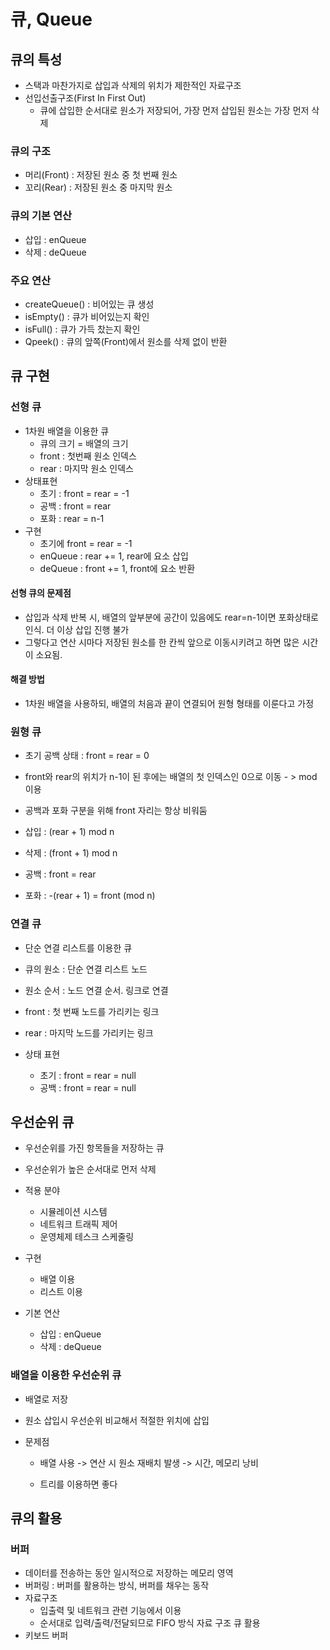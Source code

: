 # 큐, Queue

## 큐의 특성

- 스택과 마찬가지로 삽입과 삭제의 위치가 제한적인 자료구조
- 선입선출구조(First In First Out)
  - 큐에 삽입한 순서대로 원소가 저장되어, 가장 먼저 삽입된 원소는 가장 먼저 삭제

### 큐의 구조

- 머리(Front) : 저장된 원소 중 첫 번째 원소
- 꼬리(Rear) : 저장된 원소 중 마지막 원소

### 큐의 기본 연산

- 삽입 : enQueue
- 삭제 : deQueue

### 주요 연산

- createQueue() : 비어있는 큐 생성
- isEmpty() : 큐가 비어있는지 확인
- isFull() : 큐가 가득 찼는지 확인
- Qpeek() : 큐의 앞쪽(Front)에서 원소를 삭제 없이 반환



## 큐 구현

### 선형 큐

- 1차원 배열을 이용한 큐
  - 큐의 크기 = 배열의 크기
  - front : 첫번째 원소 인덱스
  - rear : 마지막 원소 인덱스
- 상태표현
  - 초기 : front = rear = -1
  - 공백 : front = rear
  - 포화 : rear = n-1
- 구현
  - 초기에 front = rear = -1
  - enQueue : rear += 1, rear에 요소 삽입
  - deQueue : front += 1, front에 요소 반환

#### 선형 큐의 문제점

- 삽입과 삭제 반복 시, 배열의 앞부분에 공간이 있음에도 rear=n-1이면 포화상태로 인식. 더 이상 삽입 진행 불가
- 그렇다고 연산 시마다 저장된 원소를 한 칸씩 앞으로 이동시키려고 하면 많은 시간이 소요됨.

#### 해결 방법

- 1차원 배열을 사용하되, 배열의 처음과 끝이 연결되어 원형 형태를 이룬다고 가정

### 원형 큐

- 초기 공백 상태 : front = rear = 0
- front와 rear의 위치가 n-1이 된 후에는 배열의 첫 인덱스인 0으로 이동 - > mod 이용

- 공백과 포화 구분을 위해 front 자리는 항상 비워둠
- 삽입 : (rear + 1) mod n
- 삭제 : (front + 1) mod n

- 공백 : front = rear
- 포화 : -(rear + 1) = front (mod n)

### 연결 큐

- 단순 연결 리스트를 이용한 큐
- 큐의 원소 : 단순 연결 리스트 노드
- 원소 순서 : 노드 연결 순서. 링크로 연결
- front : 첫 번째 노드를 가리키는 링크
- rear : 마지막 노드를 가리키는 링크

- 상태 표현
  - 초기 : front = rear = null
  - 공백 : front = rear = null

## 우선순위 큐

- 우선순위를 가진 항목들을 저장하는 큐
- 우선순위가 높은 순서대로 먼저 삭제

- 적용 분야
  - 시뮬레이션 시스템
  - 네트워크 트래픽 제어
  - 운영체제 테스크 스케줄링
- 구현
  - 배열 이용
  - 리스트 이용
- 기본 연산
  - 삽입 : enQueue
  - 삭제 : deQueue

### 배열을 이용한 우선순위 큐

- 배열로 저장

- 원소 삽입시 우선순위 비교해서 적절한 위치에 삽입

- 문제점

  - 배열 사용 -> 연산 시 원소 재배치 발생 -> 시간, 메모리 낭비

  - 트리를 이용하면 좋다



## 큐의 활용

### 버퍼

- 데이터를 전송하는 동안 일시적으로 저장하는 메모리 영역
- 버퍼링 : 버퍼를 활용하는 방식, 버퍼를 채우는 동작
- 자료구조
  - 입출력 및 네트워크 관련 기능에서 이용
  - 순서대로 입력/출력/전달되므로 FIFO 방식 자료 구조 큐 활용
- 키보드 버퍼